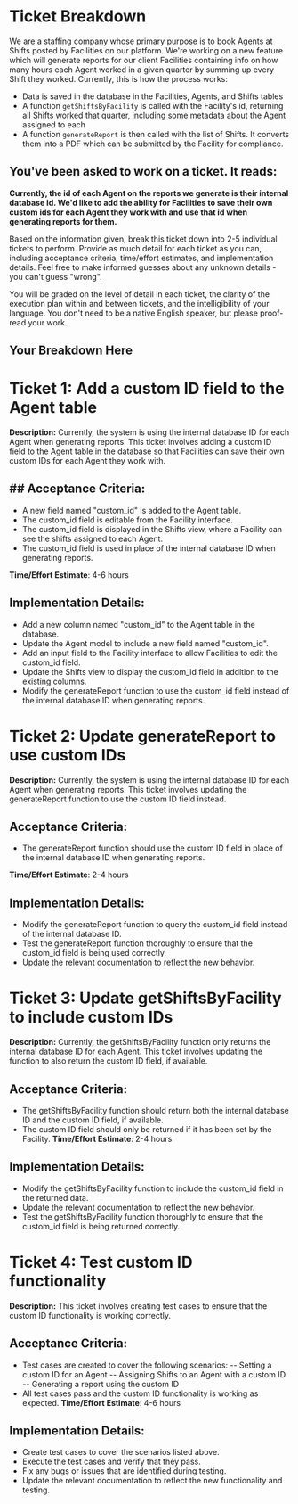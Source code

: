 # Ticket Breakdown
We are a staffing company whose primary purpose is to book Agents at Shifts posted by Facilities on our platform. We're working on a new feature which will generate reports for our client Facilities containing info on how many hours each Agent worked in a given quarter by summing up every Shift they worked. Currently, this is how the process works:

- Data is saved in the database in the Facilities, Agents, and Shifts tables
- A function `getShiftsByFacility` is called with the Facility's id, returning all Shifts worked that quarter, including some metadata about the Agent assigned to each
- A function `generateReport` is then called with the list of Shifts. It converts them into a PDF which can be submitted by the Facility for compliance.

## You've been asked to work on a ticket. It reads:

**Currently, the id of each Agent on the reports we generate is their internal database id. We'd like to add the ability for Facilities to save their own custom ids for each Agent they work with and use that id when generating reports for them.**


Based on the information given, break this ticket down into 2-5 individual tickets to perform. Provide as much detail for each ticket as you can, including acceptance criteria, time/effort estimates, and implementation details. Feel free to make informed guesses about any unknown details - you can't guess "wrong".


You will be graded on the level of detail in each ticket, the clarity of the execution plan within and between tickets, and the intelligibility of your language. You don't need to be a native English speaker, but please proof-read your work.

## Your Breakdown Here

# Ticket 1: Add a custom ID field to the Agent table

**Description:** Currently, the system is using the internal database ID for each Agent when generating reports. This ticket involves adding a custom ID field to the Agent table in the database so that Facilities can save their own custom IDs for each Agent they work with.

## ## Acceptance Criteria:

- A new field named "custom_id" is added to the Agent table.
- The custom_id field is editable from the Facility interface.
- The custom_id field is displayed in the Shifts view, where a Facility can see the shifts assigned to each Agent.
- The custom_id field is used in place of the internal database ID when generating reports.

**Time/Effort Estimate**: 4-6 hours

## Implementation Details:

- Add a new column named "custom_id" to the Agent table in the database.
- Update the Agent model to include a new field named "custom_id".
- Add an input field to the Facility interface to allow Facilities to edit the custom_id field.
- Update the Shifts view to display the custom_id field in addition to the existing columns.
- Modify the generateReport function to use the custom_id field instead of the internal database ID when generating reports.

# Ticket 2: Update generateReport to use custom IDs

**Description:** Currently, the system is using the internal database ID for each Agent when generating reports. This ticket involves updating the generateReport function to use the custom ID field instead.

## Acceptance Criteria:

- The generateReport function should use the custom ID field in place of the internal database ID when generating reports.

**Time/Effort Estimate**: 2-4 hours

## Implementation Details:

- Modify the generateReport function to query the custom_id field instead of the internal database ID.
- Test the generateReport function thoroughly to ensure that the custom_id field is being used correctly.
- Update the relevant documentation to reflect the new behavior.

# Ticket 3: Update getShiftsByFacility to include custom IDs

**Description:** Currently, the getShiftsByFacility function only returns the internal database ID for each Agent. This ticket involves updating the function to also return the custom ID field, if available.

## Acceptance Criteria:

- The getShiftsByFacility function should return both the internal database ID and the custom ID field, if available.
- The custom ID field should only be returned if it has been set by the Facility.
**Time/Effort Estimate**: 2-4 hours

## Implementation Details:

- Modify the getShiftsByFacility function to include the custom_id field in the returned data.
- Update the relevant documentation to reflect the new behavior.
- Test the getShiftsByFacility function thoroughly to ensure that the custom_id field is being returned correctly.


# Ticket 4: Test custom ID functionality

**Description:** This ticket involves creating test cases to ensure that the custom ID functionality is working correctly.

## Acceptance Criteria:

- Test cases are created to cover the following scenarios:
    -- Setting a custom ID for an Agent
    -- Assigning Shifts to an Agent with a custom ID
    -- Generating a report using the custom ID
- All test cases pass and the custom ID functionality is working as expected.
**Time/Effort Estimate**: 4-6 hours

## Implementation Details:

- Create test cases to cover the scenarios listed above.
- Execute the test cases and verify that they pass.
- Fix any bugs or issues that are identified during testing.
- Update the relevant documentation to reflect the new functionality and testing.

